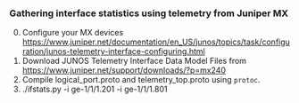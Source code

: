 
### Gathering interface statistics using telemetry from Juniper MX

0. Configure your MX devices https://www.juniper.net/documentation/en_US/junos/topics/task/configuration/junos-telemetry-interface-configuring.html
1. Download JUNOS Telemetry Interface Data Model Files from https://www.juniper.net/support/downloads/?p=mx240
2. Compile logical_port.proto and telemetry_top.proto using `protoc`.
3. ./ifstats.py -i ge-1/1/1.201 -i ge-1/1/1.801

